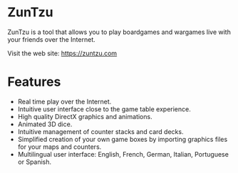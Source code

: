# ZunTzu

ZunTzu is a tool that allows you to play boardgames and wargames live with your friends over the Internet.

Visit the web site: https://zuntzu.com

# Features
- Real time play over the Internet.
- Intuitive user interface close to the game table experience.
- High quality DirectX graphics and animations.
- Animated 3D dice.
- Intuitive management of counter stacks and card decks.
- Simplified creation of your own game boxes by importing graphics files for your maps and counters.
- Multilingual user interface: English, French, German, Italian, Portuguese or Spanish.
